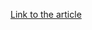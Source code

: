 [Link to the article](https://cybersecuritynews.com/hackers-deploy-malware-using-screenconnect-software-on-windows/)
